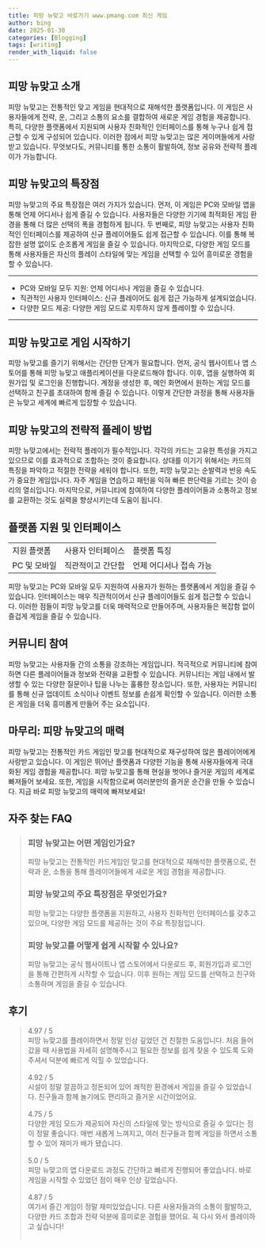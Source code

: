 ```yaml
---
title: 피망 뉴맞고 바로가기 www.pmang.com 최신 게임
author: bing
date: 2025-01-30
categories: [Blogging]
tags: [writing]
render_with_liquid: false
---
```



<h2 id='피망 뉴맞고 소개'>피망 뉴맞고 소개</h2>

<p>피망 뉴맞고는 전통적인 맞고 게임을 현대적으로 재해석한 플랫폼입니다. 이 게임은 사용자들에게 전략, 운, 그리고 소통의 요소를 결합하여 새로운 게임 경험을 제공합니다. 특히, 다양한 플랫폼에서 지원되며 사용자 친화적인 인터페이스를 통해 누구나 쉽게 접근할 수 있게 구성되어 있습니다. 이러한 점에서 피망 뉴맞고는 많은 게이머들에게 사랑받고 있습니다. 무엇보다도, 커뮤니티를 통한 소통이 활발하여, 정보 공유와 전략적 플레이가 가능합니다.</p>

<h2 id='특장점'>피망 뉴맞고의 특장점</h2>

<p>피망 뉴맞고의 주요 특장점은 여러 가지가 있습니다. 먼저, 이 게임은 PC와 모바일 앱을 통해 언제 어디서나 쉽게 즐길 수 있습니다. 사용자들은 다양한 기기에 최적화된 게임 환경을 통해 더 많은 선택의 폭을 경험하게 됩니다. 두 번째로, 피망 뉴맞고는 사용자 친화적인 인터페이스를 제공하여 신규 플레이어들도 쉽게 접근할 수 있습니다. 이를 통해 복잡한 설명 없이도 순조롭게 게임을 즐길 수 있습니다. 마지막으로, 다양한 게임 모드를 통해 사용자들은 자신의 플레이 스타일에 맞는 게임을 선택할 수 있어 흥미로운 경험을 할 수 있습니다.</p>

<hr />

<ul>
    <li>PC와 모바일 모두 지원: 언제 어디서나 게임을 즐길 수 있습니다.</li>
    <li>직관적인 사용자 인터페이스: 신규 플레이어도 쉽게 접근 가능하게 설계되었습니다.</li>
    <li>다양한 모드 제공: 다양한 게임 모드로 지루하지 않게 플레이할 수 있습니다.</li>
</ul>

<hr />

<h2 id='게임 시작하기'>피망 뉴맞고로 게임 시작하기</h2>

<p>피망 뉴맞고를 즐기기 위해서는 간단한 단계가 필요합니다. 먼저, 공식 웹사이트나 앱 스토어를 통해 피망 뉴맞고 애플리케이션을 다운로드해야 합니다. 이후, 앱을 실행하여 회원가입 및 로그인을 진행합니다. 계정을 생성한 후, 메인 화면에서 원하는 게임 모드를 선택하고 친구를 초대하여 함께 즐길 수 있습니다. 이렇게 간단한 과정을 통해 사용자들은 뉴맞고 세계에 빠르게 입장할 수 있습니다.</p>

<h2 id='전략적 플레이 방법'>피망 뉴맞고의 전략적 플레이 방법</h2>

<p>피망 뉴맞고에서는 전략적 플레이가 필수적입니다. 각각의 카드는 고유한 특성을 가지고 있으므로 이를 효과적으로 조합하는 것이 중요합니다. 상대를 이기기 위해서는 카드의 특징을 파악하고 적절한 전략을 세워야 합니다. 또한, 피망 뉴맞고는 순발력과 반응 속도가 중요한 게임입니다. 자주 게임을 연습하고 패턴을 익혀 빠른 판단력을 기르는 것이 승리의 열쇠입니다. 마지막으로, 커뮤니티에 참여하여 다양한 플레이어들과 소통하고 정보를 교환하는 것도 실력을 향상시키는데 도움이 됩니다.</p>

<h2 id='플랫폼 지원 및 인터페이스'>플랫폼 지원 및 인터페이스</h2>

<table>
    <tr>
        <td>지원 플랫폼</td>
        <td>사용자 인터페이스</td>
        <td>플랫폼 특징</td>
    </tr>
    <tr>
        <td>PC 및 모바일</td>
        <td>직관적이고 간단함</td>
        <td>언제 어디서나 접속 가능</td>
    </tr>
</table>

<p>피망 뉴맞고는 PC와 모바일 모두 지원하여 사용자가 원하는 플랫폼에서 게임을 즐길 수 있습니다. 인터페이스는 매우 직관적이어서 신규 플레이어들도 쉽게 접근할 수 있습니다. 이러한 점들이 피망 뉴맞고를 더욱 매력적으로 만들어주며, 사용자들은 복잡함 없이 즐겁게 게임을 즐길 수 있습니다.</p>

<h2 id='커뮤니티 참여'>커뮤니티 참여</h2>

<p>피망 뉴맞고는 사용자들 간의 소통을 강조하는 게임입니다. 적극적으로 커뮤니티에 참여하면 다른 플레이어들과 정보와 전략을 교환할 수 있습니다. 커뮤니티는 게임 내에서 발생할 수 있는 다양한 질문이나 팁을 나누는 훌륭한 장소입니다. 또한, 사용자는 커뮤니티를 통해 신규 업데이트 소식이나 이벤트 정보를 손쉽게 확인할 수 있습니다. 이러한 소통은 게임을 더욱 흥미롭게 만들어 주는 요소입니다.</p>

<h2 id='마무리'>마무리: 피망 뉴맞고의 매력</h2>

<p>피망 뉴맞고는 전통적인 카드 게임인 맞고를 현대적으로 재구성하여 많은 플레이어에게 사랑받고 있습니다. 이 게임은 뛰어난 플랫폼과 다양한 기능을 통해 사용자들에게 극대화된 게임 경험을 제공합니다. 피망 뉴맞고를 통해 현실을 벗어나 즐거운 게임의 세계로 빠져들어 보세요. 또한, 게임을 시작함으로써 여러분만의 즐거운 순간을 만들 수 있습니다. 지금 바로 피망 뉴맞고의 매력에 빠져보세요!</p>


<h2 id='자주_찾는_FAQ'>자주 찾는 FAQ</h2>
<div itemscope="" itemtype="https://schema.org/FAQPage"> 
<blockquote> 
<div itemscope="" itemprop="mainEntity" itemtype="https://schema.org/Question"> 
<h3 itemprop="name">피망 뉴맞고는 어떤 게임인가요?</h3> 
<div itemscope="" itemprop="acceptedAnswer" itemtype="https://schema.org/Answer"> 
<span itemprop="text"> 
<p>피망 뉴맞고는 전통적인 카드게임인 맞고를 현대적으로 재해석한 플랫폼으로, 전략과 운, 소통을 통해 플레이어들에게 새로운 게임 경험을 제공합니다.</p> 
</span> 
</div> 
</div> 

<div itemscope="" itemprop="mainEntity" itemtype="https://schema.org/Question"> 
<h3 itemprop="name">피망 뉴맞고의 주요 특장점은 무엇인가요?</h3> 
<div itemscope="" itemprop="acceptedAnswer" itemtype="https://schema.org/Answer"> 
<span itemprop="text"> 
<p>피망 뉴맞고는 다양한 플랫폼을 지원하고, 사용자 친화적인 인터페이스를 갖추고 있으며, 다양한 게임 모드를 제공하는 것이 주요 특장점입니다.</p> 
</span> 
</div> 
</div> 

<div itemscope="" itemprop="mainEntity" itemtype="https://schema.org/Question"> 
<h3 itemprop="name">피망 뉴맞고를 어떻게 쉽게 시작할 수 있나요?</h3> 
<div itemscope="" itemprop="acceptedAnswer" itemtype="https://schema.org/Answer"> 
<span itemprop="text"> 
<p>피망 뉴맞고는 공식 웹사이트나 앱 스토어에서 다운로드 후, 회원가입과 로그인을 통해 간편하게 시작할 수 있습니다. 이후 원하는 게임 모드를 선택하고 친구와 소통하며 게임을 즐길 수 있습니다.</p> 
</span> 
</div> 
</div> 

</blockquote> 
</div>
<h2 id='후기'>후기</h2>
<div itemscope itemtype="https://schema.org/Product">
  <blockquote>
  <div itemprop="review" itemscope itemtype="https://schema.org/Review">
      <div itemprop="reviewRating" itemscope itemtype="https://schema.org/Rating"> <span itemprop="ratingValue">4.97</span> / <span itemprop="bestRating">5</span> </div>
      <span itemprop="reviewBody">피망 뉴맞고를 플레이하면서 정말 인상 깊었던 건 친절한 도움입니다. 처음 들어갔을 때 사용법을 자세히 설명해주시고 필요한 정보를 쉽게 찾을 수 있도록 도와주셔서 덕분에 빠르게 익힐 수 있었습니다.</span>
  </div>
  <br>
  <div itemprop="review" itemscope itemtype="https://schema.org/Review">
      <div itemprop="reviewRating" itemscope itemtype="https://schema.org/Rating"> <span itemprop="ratingValue">4.92</span> / <span itemprop="bestRating">5</span> </div>
      <span itemprop="reviewBody">시설이 정말 깔끔하고 정돈되어 있어 쾌적한 환경에서 게임을 즐길 수 있었습니다. 친구들과 함께 놀기에도 편리하고 즐거운 시간이었어요.</span>
  </div>
  <br>
  <div itemprop="review" itemscope itemtype="https://schema.org/Review">
      <div itemprop="reviewRating" itemscope itemtype="https://schema.org/Rating"> <span itemprop="ratingValue">4.75</span> / <span itemprop="bestRating">5</span> </div>
      <span itemprop="reviewBody">다양한 게임 모드가 제공되어 자신의 스타일에 맞는 방식으로 즐길 수 있다는 점이 정말 좋습니다. 매번 새롭게 느껴지고, 여러 친구들과 함께 게임을 하면서 소통할 수 있어 재미가 배가 됐습니다.</span>
  </div>
  <br>
  <div itemprop="review" itemscope itemtype="https://schema.org/Review">
      <div itemprop="reviewRating" itemscope itemtype="https://schema.org/Rating"> <span itemprop="ratingValue">5.0</span> / <span itemprop="bestRating">5</span> </div>
      <span itemprop="reviewBody">피망 뉴맞고의 앱 다운로드 과정도 간단하고 빠르게 진행되어 좋았습니다. 바로 게임을 시작할 수 있었던 점이 매우 인상 깊었습니다.</span>
  </div>
  <br>
  <div itemprop="review" itemscope itemtype="https://schema.org/Review">
      <div itemprop="reviewRating" itemscope itemtype="https://schema.org/Rating"> <span itemprop="ratingValue">4.87</span> / <span itemprop="bestRating">5</span> </div>
      <span itemprop="reviewBody">여기서 즐긴 게임이 정말 재미있었습니다. 다른 사용자들과의 소통이 활발하고, 다양한 카드 조합과 전략 덕분에 흥미로운 경험을 했어요. 꼭 다시 와서 플레이하고 싶습니다!</span>
  </div>
  <br>
  </blockquote>
</div>
